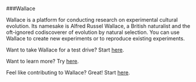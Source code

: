 ###Wallace

Wallace is a platform for conducting research on experimental cultural evolution. Its namesake is Alfred Russel Wallace, a British naturalist and the oft-ignored codiscoverer of evolution by natural selection. You can use Wallace to create new experiments or to reproduce existing experiments.

Want to take Wallace for a test drive? Start [here](https://github.com/suchow/Wallace/wiki/Installing-Wallace-(for-users)).

Want to learn more? Try [here](https://github.com/berkeley-cocosci/Wallace/wiki/Learning-to-use-Wallace).

Feel like contributing to Wallace? Great! Start [here](https://github.com/suchow/Wallace/wiki/Developing-Wallace-(setup-guide)).